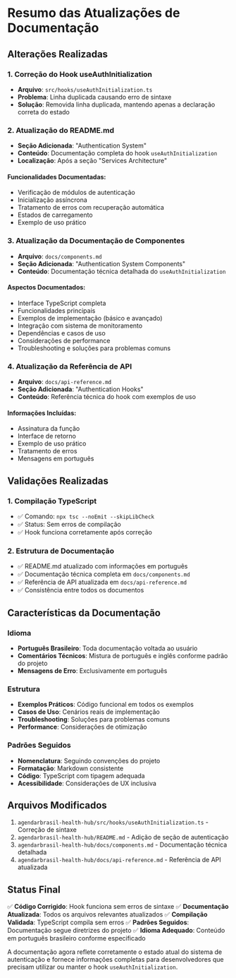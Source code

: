 # Resumo das Atualizações de Documentação

## Alterações Realizadas

### 1. Correção do Hook useAuthInitialization
- **Arquivo**: `src/hooks/useAuthInitialization.ts`
- **Problema**: Linha duplicada causando erro de sintaxe
- **Solução**: Removida linha duplicada, mantendo apenas a declaração correta do estado

### 2. Atualização do README.md
- **Seção Adicionada**: "Authentication System" 
- **Conteúdo**: Documentação completa do hook `useAuthInitialization`
- **Localização**: Após a seção "Services Architecture"

#### Funcionalidades Documentadas:
- Verificação de módulos de autenticação
- Inicialização assíncrona
- Tratamento de erros com recuperação automática
- Estados de carregamento
- Exemplo de uso prático

### 3. Atualização da Documentação de Componentes
- **Arquivo**: `docs/components.md`
- **Seção Adicionada**: "Authentication System Components"
- **Conteúdo**: Documentação técnica detalhada do `useAuthInitialization`

#### Aspectos Documentados:
- Interface TypeScript completa
- Funcionalidades principais
- Exemplos de implementação (básico e avançado)
- Integração com sistema de monitoramento
- Dependências e casos de uso
- Considerações de performance
- Troubleshooting e soluções para problemas comuns

### 4. Atualização da Referência de API
- **Arquivo**: `docs/api-reference.md`
- **Seção Adicionada**: "Authentication Hooks"
- **Conteúdo**: Referência técnica do hook com exemplos de uso

#### Informações Incluídas:
- Assinatura da função
- Interface de retorno
- Exemplo de uso prático
- Tratamento de erros
- Mensagens em português

## Validações Realizadas

### 1. Compilação TypeScript
- ✅ Comando: `npx tsc --noEmit --skipLibCheck`
- ✅ Status: Sem erros de compilação
- ✅ Hook funciona corretamente após correção

### 2. Estrutura de Documentação
- ✅ README.md atualizado com informações em português
- ✅ Documentação técnica completa em `docs/components.md`
- ✅ Referência de API atualizada em `docs/api-reference.md`
- ✅ Consistência entre todos os documentos

## Características da Documentação

### Idioma
- **Português Brasileiro**: Toda documentação voltada ao usuário
- **Comentários Técnicos**: Mistura de português e inglês conforme padrão do projeto
- **Mensagens de Erro**: Exclusivamente em português

### Estrutura
- **Exemplos Práticos**: Código funcional em todos os exemplos
- **Casos de Uso**: Cenários reais de implementação
- **Troubleshooting**: Soluções para problemas comuns
- **Performance**: Considerações de otimização

### Padrões Seguidos
- **Nomenclatura**: Seguindo convenções do projeto
- **Formatação**: Markdown consistente
- **Código**: TypeScript com tipagem adequada
- **Acessibilidade**: Considerações de UX inclusiva

## Arquivos Modificados

1. `agendarbrasil-health-hub/src/hooks/useAuthInitialization.ts` - Correção de sintaxe
2. `agendarbrasil-health-hub/README.md` - Adição de seção de autenticação
3. `agendarbrasil-health-hub/docs/components.md` - Documentação técnica detalhada
4. `agendarbrasil-health-hub/docs/api-reference.md` - Referência de API atualizada

## Status Final

✅ **Código Corrigido**: Hook funciona sem erros de sintaxe
✅ **Documentação Atualizada**: Todos os arquivos relevantes atualizados
✅ **Compilação Validada**: TypeScript compila sem erros
✅ **Padrões Seguidos**: Documentação segue diretrizes do projeto
✅ **Idioma Adequado**: Conteúdo em português brasileiro conforme especificado

A documentação agora reflete corretamente o estado atual do sistema de autenticação e fornece informações completas para desenvolvedores que precisam utilizar ou manter o hook `useAuthInitialization`.